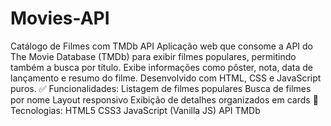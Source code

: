 # Movies-API
  Catálogo de Filmes com TMDb API Aplicação web que consome a API do The Movie Database (TMDb) para exibir filmes populares, permitindo também a busca por título. Exibe informações como pôster, nota, data de lançamento e resumo do filme. Desenvolvido com HTML, CSS e JavaScript puros.  ✅ Funcionalidades:  Listagem de filmes populares  Busca de filmes por nome  Layout responsivo  Exibição de detalhes organizados em cards  🔧 Tecnologias:  HTML5  CSS3  JavaScript (Vanilla JS)  API TMDb